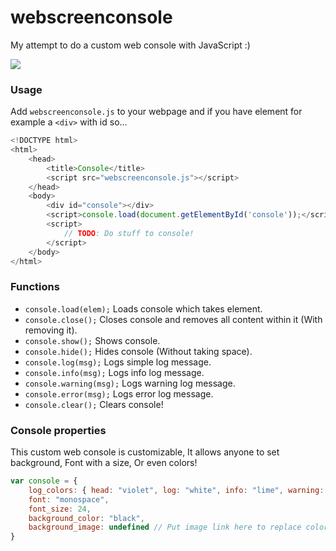 # webscreenconsole

My attempt to do a custom web console with JavaScript :)

<img src="https://scontent-mrs2-1.xx.fbcdn.net/v/t1.0-9/120943836_645157386374213_434817603923516791_o.jpg?_nc_cat=111&_nc_sid=730e14&_nc_ohc=Nkf4-Cow77kAX8TTQ-0&_nc_ht=scontent-mrs2-1.xx&oh=d8c3af2ff2bcaf3cad9fd0567c623307&oe=5FA07654">

### Usage

Add `webscreenconsole.js` to your webpage and if you have element for example a `<div>` with id so...

```js
<!DOCTYPE html>
<html>
    <head>
	    <title>Console</title>
		<script src="webscreenconsole.js"></script>
	</head>
	<body>
	    <div id="console"></div>
	    <script>console.load(document.getElementById('console'));</script>
		<script>
		    // TODO: Do stuff to console!
		</script>
	</body>
</html>
```

### Functions

- `console.load(elem);` Loads console which takes element.
- `console.close();` Closes console and removes all content within it (With removing it).
- `console.show();` Shows console.
- `console.hide();` Hides console (Without taking space).
- `console.log(msg);` Logs simple log message.
- `console.info(msg);` Logs info log message.
- `console.warning(msg);` Logs warning log message.
- `console.error(msg);` Logs error log message.
- `console.clear();` Clears console!

### Console properties

This custom web console is customizable, It allows anyone to set background, Font with a size, Or even colors!

```js
var console = {
    log_colors: { head: "violet", log: "white", info: "lime", warning: "yellow", error: "red" }, // Log colors
    font: "monospace",
    font_size: 24,
    background_color: "black",
    background_image: undefined // Put image link here to replace color with image as background!
}
```
